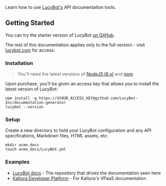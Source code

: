 Learn how to use [LucyBot's](http://lucybot.com) API documentation tools.

## Getting Started
You can try the starter version of LucyBot [on GitHub](https://github.com/LucyBot-Inc/documentation-starter).

The rest of this documentation applies only to the full version - visit
[lucybot.com](http://lucybot.com) for access.

### Installation
> You'll need the latest versions of
> [NodeJS (6.x)](https://nodejs.org/en/download/) and
> [npm](http://blog.npmjs.org/post/85484771375/how-to-install-npm)

Upon purchase, you'll be given an access key that allows you to install the latest
version of LucyBot:

```
npm install -g https://$YOUR_ACCESS_KEY@github.com/LucyBot-Inc/documentation-generator
lucybot --version
```

### Setup
Create a new directory to hold your LucyBot configuration and any API specifications,
Markdown files, HTML assets, etc:

```
mkdir acme_docs
touch acme_docs/LucyBot.yml
```

### Examples
* [LucyBot docs](https://github.com/lucybot/lucybot-docs) - The repository that drives the documentation seen here
* [Kaltura Developer Platform](https://github.com/kaltura/developer-platform) - For Kaltura's VPaaS documentation
